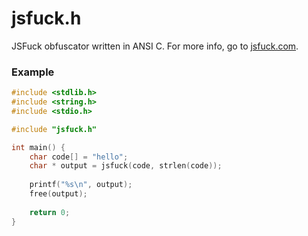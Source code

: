 # jsfuck.h
JSFuck obfuscator written in ANSI C. For more info, go to [jsfuck.com](https://jsfuck.com).

### Example
```c
#include <stdlib.h>
#include <string.h>
#include <stdio.h>

#include "jsfuck.h"

int main() {
    char code[] = "hello";
    char * output = jsfuck(code, strlen(code));
    
    printf("%s\n", output);
    free(output);
    
    return 0;
}
```